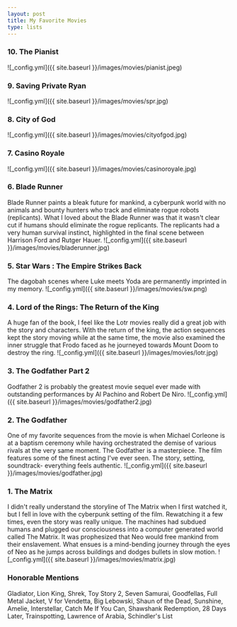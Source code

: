 ```yaml
---
layout: post
title: My Favorite Movies
type: lists
---
```


### 10. The Pianist

![_config.yml]({{ site.baseurl }}/images/movies/pianist.jpeg)

### 9. Saving Private Ryan

![_config.yml]({{ site.baseurl }}/images/movies/spr.jpg)

### 8. City of God

![_config.yml]({{ site.baseurl }}/images/movies/cityofgod.jpg)

### 7. Casino Royale

![_config.yml]({{ site.baseurl }}/images/movies/casinoroyale.jpg)

### 6. Blade Runner
Blade Runner paints a bleak future for mankind, a cyberpunk world with no animals and bounty hunters who track and eliminate rogue robots (replicants). What I loved about the Blade Runner was that it wasn't clear cut if humans should eliminate the rogue replicants. The replicants had a very human survival instinct, highlighted in the final scene between Harrison Ford and Rutger Hauer.
![_config.yml]({{ site.baseurl }}/images/movies/bladerunner.jpg)

### 5. Star Wars : The Empire Strikes Back
The dagobah scenes where Luke meets Yoda are permanently imprinted in my memory.
![_config.yml]({{ site.baseurl }}/images/movies/sw.png)

### 4. Lord of the Rings: The Return of the King
A huge fan of the book, I feel like the Lotr movies really did a great job with the story and characters. With the return of the king, the action sequences kept the story moving while at the same time, the movie also examined the inner struggle that Frodo faced as he journeyed towards Mount Doom to destroy the ring.
![_config.yml]({{ site.baseurl }}/images/movies/lotr.jpg)

### 3. The Godfather Part 2
Godfather 2 is probably the greatest movie sequel ever made with outstanding performances by Al Pachino and Robert De Niro.
![_config.yml]({{ site.baseurl }}/images/movies/godfather2.jpg)

### 2. The Godfather
One of my favorite sequences from the movie is when Michael Corleone is at a baptism ceremony while having orchestrated the demise of various rivals at the very same moment. The Godfather is a masterpiece. The film features some of the finest acting I've ever seen. The story, setting, soundtrack- everything feels authentic.
![_config.yml]({{ site.baseurl }}/images/movies/godfather.jpg)

### 1. The Matrix
I didn't really understand the storyline of The Matrix when I first watched it, but I fell in love with the cyberpunk setting of the film. Rewatching it a few times, even the story was really unique. The machines had subdued humans and plugged our consciousness into a computer generated world called The Matrix. It was prophesized that Neo would free mankind from their enslavement. What ensues is a mind-bending journey through the eyes of Neo as he jumps across buildings and dodges bullets in slow motion.
![_config.yml]({{ site.baseurl }}/images/movies/matrix.jpg)

### Honorable Mentions
Gladiator, Lion King, Shrek, Toy Story 2, Seven Samurai, Goodfellas, Full Metal Jacket, V for Vendetta, Big Lebowski, Shaun of the Dead, Sunshine, Amelie, Interstellar, Catch Me If You Can, Shawshank Redemption, 28 Days Later, Trainspotting, Lawrence of Arabia, Schindler's List